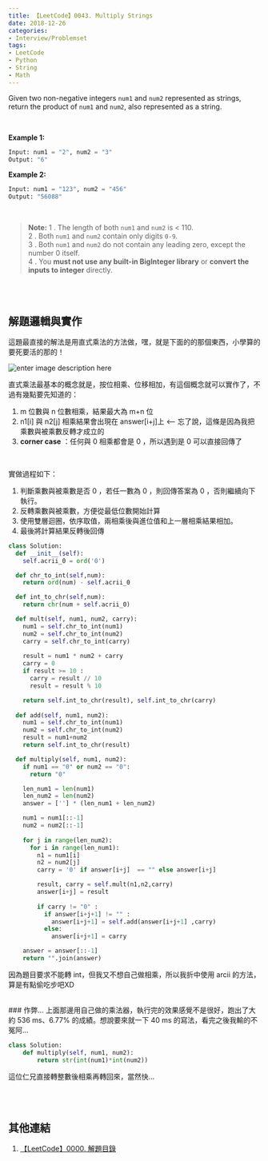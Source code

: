 ```yaml
---
title: 【LeetCode】0043. Multiply Strings
date: 2018-12-26
categories:
- Interview/Problemset
tags:
- LeetCode
- Python
- String
- Math
--- 
```


Given two non-negative integers `num1` and `num2` represented as strings, return the product of `num1` and `num2`, also represented as a string.

<!--more-->
<br>

**Example 1:**
```python
Input: num1 = "2", num2 = "3"
Output: "6"
```

**Example 2:**
```python
Input: num1 = "123", num2 = "456"
Output: "56088"
```
<br>

> **Note:**
> 1 .  The length of both  `num1`  and  `num2`  is < 110. <br>
> 2 .  Both  `num1`  and  `num2`  contain only digits  `0-9`.  <br>
> 3 .  Both  `num1`  and  `num2` do not contain any leading zero, except the number 0 itself.  <br>
> 4 .  You  **must not use any built-in BigInteger library**  or  **convert the inputs to integer**  directly.  <br>

<br><br>
## 解題邏輯與實作
這題最直接的解法是用直式乘法的方法做，嘿，就是下面的的那個東西，小學算的要死要活的那的！

![enter image description here](https://slidesplayer.com/slide/11174206/60/images/26/%E7%9B%B4%E5%BC%8F%E4%B9%98%E6%B3%95%E7%9A%84%E6%A6%82%E5%BF%B5.jpg)


直式乘法最基本的概念就是，按位相乘、位移相加，有這個概念就可以實作了，不過有幾點要先知道的：
1. m 位數與 n 位數相乘，結果最大為 m+n 位
2. n1[i] 與 n2[j] 相乘結果會出現在 answer[i+j]上 <-- 忘了說，這條是因為我把乘數與被乘數反轉才成立的
3. **corner case** ：任何與 0 相乘都會是 0 ，所以遇到是 0 可以直接回傳了

<br>

實做過程如下：
 1.  判斷乘數與被乘數是否 0 ，若任一數為 0 ，則回傳答案為 0 ，否則繼續向下執行。 
 2.  反轉乘數與被乘數，方便從最低位數開始計算
 3.  使用雙層迴圈，依序取值，兩相乘後與進位值和上一層相乘結果相加。
 4.  最後將計算結果反轉後回傳 

 
```python
class Solution:
  def __init__(self):
    self.acrii_0 = ord('0')

  def chr_to_int(self,num):
    return ord(num) - self.acrii_0

  def int_to_chr(self,num):
    return chr(num + self.acrii_0)

  def mult(self, num1, num2, carry):
    num1 = self.chr_to_int(num1)
    num2 = self.chr_to_int(num2)
    carry = self.chr_to_int(carry)
	
    result = num1 * num2 + carry
    carry = 0
    if result >= 10 :
      carry = result // 10
      result = result % 10

    return self.int_to_chr(result), self.int_to_chr(carry)
	
  def add(self, num1, num2):
    num1 = self.chr_to_int(num1)
    num2 = self.chr_to_int(num2)
    result = num1+num2
    return self.int_to_chr(result)

  def multiply(self, num1, num2):
    if num1 == "0" or num2 == "0":
      return "0"

    len_num1 = len(num1)
    len_num2 = len(num2)
    answer = [''] * (len_num1 + len_num2)

    num1 = num1[::-1]
    num2 = num2[::-1]
 
    for j in range(len_num2):
      for i in range(len_num1):
        n1 = num1[i]
        n2 = num2[j]
        carry = '0' if answer[i+j]  == "" else answer[i+j] 

        result, carry = self.mult(n1,n2,carry)
        answer[i+j] = result
		 
        if carry != "0" :
          if answer[i+j+1] != "" :
            answer[i+j+1] = self.add(answer[i+j+1] ,carry)
          else:
            answer[i+j+1] = carry

    answer = answer[::-1]	
    return "".join(answer)
```
因為題目要求不能轉 int，但我又不想自己做相乘，所以我折中使用 arcii 的方法，算是有點偷吃步吧XD


<br>
### 作弊...
上面那邊用自己做的乘法器，執行完的效果感覺不是很好，跑出了大約 536 ms、6.77% 的成績。想說要來就一下 40 ms 的寫法，看完之後我輸的不冤阿...

```python  
class Solution:  
	def multiply(self, num1, num2):
		return str(int(num1)*int(num2))
```
這位仁兄直接轉整數後相乘再轉回來，當然快...


<br><br>

## 其他連結
1. [【LeetCode】0000. 解題目錄](/interview/problemset/2018/12/19/LeetCode-0000-Contents/)